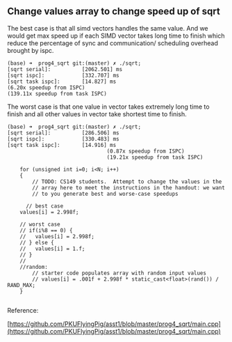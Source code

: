 


## Change values array to change speed up of sqrt 
The best case is that all simd vectors handles the same value.
And we would get max speed up if each SIMD vector takes long time to finish 
which reduce the percentage of sync and communication/ scheduling overhead
brought by ispc.
```
(base) ➜  prog4_sqrt git:(master) ✗ ./sqrt;
[sqrt serial]:          [2062.501] ms
[sqrt ispc]:            [332.707] ms
[sqrt task ispc]:       [14.827] ms                                                                                                                                                          (6.20x speedup from ISPC)                                                                                                                                    (139.11x speedup from task ISPC)
```

The worst case is that one value in vector takes extremely long time to finish
and all other values in vector take  shortest time to finish.
```
(base) ➜  prog4_sqrt git:(master) ✗ ./sqrt;
[sqrt serial]:          [286.506] ms
[sqrt ispc]:            [330.483] ms
[sqrt task ispc]:       [14.916] ms
                                (0.87x speedup from ISPC)
                                (19.21x speedup from task ISPC)
```

```
    for (unsigned int i=0; i<N; i++)
    {
        // TODO: CS149 students.  Attempt to change the values in the
        // array here to meet the instructions in the handout: we want
        // to you generate best and worse-case speedups
        
      // best case
    values[i] = 2.998f;

    // worst case
    // if(i%8 == 0) {
    //   values[i] = 2.998f;
    // } else {
    //   values[i] = 1.f;
    // }
    //
    //random:
        // starter code populates array with random input values
        // values[i] = .001f + 2.998f * static_cast<float>(rand()) / RAND_MAX;
    }


```

Reference: 

[https://github.com/PKUFlyingPig/asst1/blob/master/prog4_sqrt/main.cpp](https://github.com/PKUFlyingPig/asst1/blob/master/prog4_sqrt/main.cpp)
